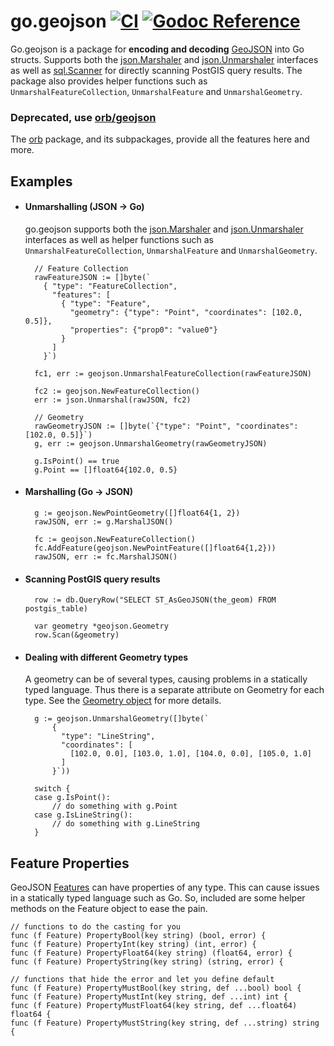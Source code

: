 # go.geojson [![CI](https://github.com/paulmach/go.geojson/workflows/CI/badge.svg)](https://github.com/paulmach/go.geojson/actions?query=workflow%3ACI+event%3Apush) [![Godoc Reference](https://godoc.org/github.com/paulmach/go.geojson?status.svg)](https://godoc.org/github.com/paulmach/go.geojson)

Go.geojson is a package for **encoding and decoding** [GeoJSON](http://geojson.org/) into Go structs.
Supports both the [json.Marshaler](http://golang.org/pkg/encoding/json/#Marshaler) and [json.Unmarshaler](http://golang.org/pkg/encoding/json/#Unmarshaler)
interfaces as well as [sql.Scanner](http://golang.org/pkg/database/sql/#Scanner) for directly scanning PostGIS query results.
The package also provides helper functions such as `UnmarshalFeatureCollection`, `UnmarshalFeature` and `UnmarshalGeometry`.

### Deprecated, use [orb/geojson](https://github.com/paulmach/orb/tree/master/geojson)
The [orb](https://github.com/paulmach/orb) package, and its subpackages, provide all the features here and more.

## Examples

* #### Unmarshalling  (JSON -> Go)

	go.geojson supports both the [json.Marshaler](http://golang.org/pkg/encoding/json/#Marshaler) and [json.Unmarshaler](http://golang.org/pkg/encoding/json/#Unmarshaler) interfaces as well as helper functions such as `UnmarshalFeatureCollection`, `UnmarshalFeature` and `UnmarshalGeometry`.

		// Feature Collection
		rawFeatureJSON := []byte(`
		  { "type": "FeatureCollection",
		    "features": [
		      { "type": "Feature",
		        "geometry": {"type": "Point", "coordinates": [102.0, 0.5]},
		        "properties": {"prop0": "value0"}
		      }
		    ]
		  }`)

		fc1, err := geojson.UnmarshalFeatureCollection(rawFeatureJSON)

		fc2 := geojson.NewFeatureCollection()
		err := json.Unmarshal(rawJSON, fc2)

		// Geometry
		rawGeometryJSON := []byte(`{"type": "Point", "coordinates": [102.0, 0.5]}`)
		g, err := geojson.UnmarshalGeometry(rawGeometryJSON)

		g.IsPoint() == true
		g.Point == []float64{102.0, 0.5}

* #### Marshalling (Go -> JSON)

		g := geojson.NewPointGeometry([]float64{1, 2})
		rawJSON, err := g.MarshalJSON()

		fc := geojson.NewFeatureCollection()
		fc.AddFeature(geojson.NewPointFeature([]float64{1,2}))
		rawJSON, err := fc.MarshalJSON()

* #### Scanning PostGIS query results

		row := db.QueryRow("SELECT ST_AsGeoJSON(the_geom) FROM postgis_table)

		var geometry *geojson.Geometry
		row.Scan(&geometry)

* #### Dealing with different Geometry types

	A geometry can be of several types, causing problems in a statically typed language.
	Thus there is a separate attribute on Geometry for each type.
	See the [Geometry object](https://godoc.org/github.com/paulmach/go.geojson#Geometry) for more details.

		g := geojson.UnmarshalGeometry([]byte(`
			{
	          "type": "LineString",
	          "coordinates": [
	            [102.0, 0.0], [103.0, 1.0], [104.0, 0.0], [105.0, 1.0]
	          ]
	        }`))

		switch {
		case g.IsPoint():
			// do something with g.Point
		case g.IsLineString():
			// do something with g.LineString
		}

## Feature Properties

GeoJSON [Features](http://geojson.org/geojson-spec.html#feature-objects) can have properties of any type.
This can cause issues in a statically typed language such as Go.
So, included are some helper methods on the Feature object to ease the pain.

	// functions to do the casting for you
	func (f Feature) PropertyBool(key string) (bool, error) {
	func (f Feature) PropertyInt(key string) (int, error) {
	func (f Feature) PropertyFloat64(key string) (float64, error) {
	func (f Feature) PropertyString(key string) (string, error) {

	// functions that hide the error and let you define default
	func (f Feature) PropertyMustBool(key string, def ...bool) bool {
	func (f Feature) PropertyMustInt(key string, def ...int) int {
	func (f Feature) PropertyMustFloat64(key string, def ...float64) float64 {
	func (f Feature) PropertyMustString(key string, def ...string) string {

